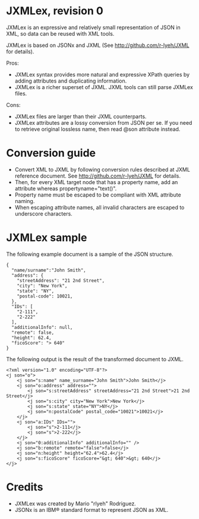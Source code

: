 JXMLex, revision 0
==================

JXMLex is an expressive and relatively small representation of JSON in XML, so data can be reused with XML tools.

JXMLex is based on JSONx and JXML (See http://github.com/r-lyeh/JXML for details). 

Pros: 
- JXMLex syntax provides more natural and expressive XPath queries by adding attributes and duplicating information.
- JXMLex is a richer superset of JXML. JXML tools can still parse JXMLex files.

Cons:
- JXMLex files are larger than their JXML counterparts.
- JXMLex attributes are a lossy conversion from JSON per se. If you need to retrieve original lossless name, then read @son attribute instead.

Conversion guide
================

- Convert XML to JXML by following conversion rules described at JXML reference document. See http://github.com/r-lyeh/JXML for details.
- Then, for every XML target node that has a property name, add an attribute whereas propertyname="text()".
- Property name must be escaped to be compliant with XML attribute naming.
- When escaping attribute names, all invalid characters are escaped to underscore characters.

JXMLex sample
=============

The following example document is a sample of the JSON structure.

    {
      "name/surname":"John Smith",
      "address": {
        "streetAddress": "21 2nd Street",
        "city": "New York",
        "state": "NY",
        "postal-code": 10021,
      },
      "IDs": [
        "2-111",
        "2-222"
      ],
      "additionalInfo": null,
      "remote": false,
      "height": 62.4,
      "ficoScore": "> 640"
    }

The following output is the result of the transformed document to JXML.

    <?xml version="1.0" encoding="UTF-8"?>
    <j son="o">
        <j son="s:name" name_surname="John Smith">John Smith</j>
        <j son="o:address" address="">
            <j son="s:streetAddress" streetAddress="21 2nd Street">21 2nd Street</j>
            <j son="s:city" city="New York">New York</j>
            <j son="s:state" state="NY">NY</j>
            <j son="n:postalCode" postal_code="10021">10021</j>
        </j>
        <j son="a:IDs" IDs="">
            <j son="s">2-111</j>
            <j son="s">2-222</j>
        </j>
        <j son="0:additionalInfo" additionalInfo="" />
        <j son="b:remote" remote="false">false</j>
        <j son="n:height" height="62.4">62.4</j>
        <j son="s:ficoScore" ficoScore="&gt; 640">&gt; 640</j>
    </j>

Credits
=======

- JXMLex was created by Mario "rlyeh" Rodriguez.
- JSONx is an IBM® standard format to represent JSON as XML.

